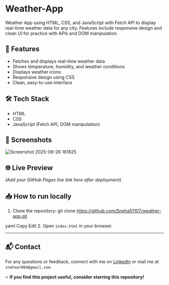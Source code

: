# Weather-App
Weather App using HTML,  CSS, and JavaScript with Fetch API to display real-time weather data for any city. Features include responsive design and clean UI for practice with APIs and DOM manipulation.
## 🚀 Features
- Fetches and displays real-time weather data
- Shows temperature, humidity, and weather conditions
- Displays weather icons
- Responsive design using CSS
- Clean, easy-to-use interface

## 🛠️ Tech Stack
- HTML
-  CSS
- JavaScript (Fetch API, DOM manipulation)

## 📸 Screenshots

![Screenshot 2025-06-28 161825](https://github.com/user-attachments/assets/f651580e-da52-43a9-87d9-d375ae7c7fa0)


## 🌐 Live Preview
*(Add your GitHub Pages live link here after deployment)*

## 📥 How to run locally
1. Clone the repository:
git clone https://github.com/Sneha51107/weather-app.git

yaml
Copy
Edit
2. Open `index.html` in your browser.

---

## 📬 Contact
For any questions or feedback, connect with me on [LinkedIn](https://www.linkedin.com) or mail me at `snehaar004@gmail.com`.

⭐ **If you find this project useful, consider starring this repository!**
